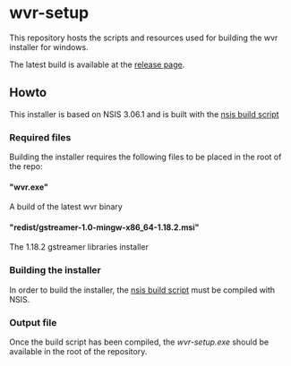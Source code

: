 # wvr-setup
This repository hosts the scripts and resources used for building the wvr installer for windows.

The latest build is available at the [release page](https://github.com/gurkeclub/wvr-setup/releases).

## Howto
This installer is based on NSIS 3.06.1 and is built with the [nsis build script](installer.nsi)

### Required files
Building the installer requires the following files to be placed in the root of the repo:

#### "wvr.exe"
A build of the latest wvr binary

#### "redist/gstreamer-1.0-mingw-x86_64-1.18.2.msi" 
The 1.18.2 gstreamer libraries installer

### Building the installer
In order to build the installer, the [nsis build script](installer.nsi) must be compiled with NSIS.

### Output file
Once the build script has been compiled, the _wvr-setup.exe_ should be available in the root of the repository.

